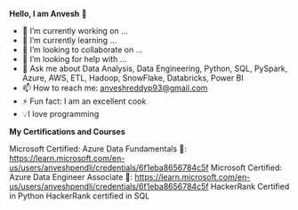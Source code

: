 **Hello, I am Anvesh** 👋



- 🔭 I’m currently working on ... 
- 🌱 I’m currently learning ...
- 👯 I’m looking to collaborate on ...
- 🤔 I’m looking for help with ...                                                              
- 💬 Ask me about Data Analysis, Data Engineering, Python, SQL, PySpark, Azure, AWS, ETL, Hadoop, SnowFlake, Databricks, Power BI
- 📫 How to reach me: anveshreddyp93@gmail.com
- ⚡ Fun fact: I am an excellent cook
- 💡I love programming 
                  

**My Certifications and Courses**

Microsoft Certified: Azure Data Fundamentals 🔗: https://learn.microsoft.com/en-us/users/anveshpendli/credentials/6f1eba8656784c5f
Microsoft Certified: Azure Data Engineer Associate 🔗: https://learn.microsoft.com/en-us/users/anveshpendli/credentials/6f1eba8656784c5f
HackerRank Certified in Python
HackerRank certified in SQL 


